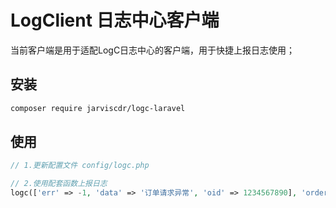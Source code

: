 # LogClient 日志中心客户端
当前客户端是用于适配LogC日志中心的客户端，用于快捷上报日志使用；

## 安装
```bash
composer require jarviscdr/logc-laravel
```

## 使用
```php
// 1.更新配置文件 config/logc.php

// 2.使用配套函数上报日志
logc(['err' => -1, 'data' => '订单请求异常', 'oid' => 1234567890], 'order,alipay', \Jarviscdr\LogcClient\Constant::DEBUG);

```
